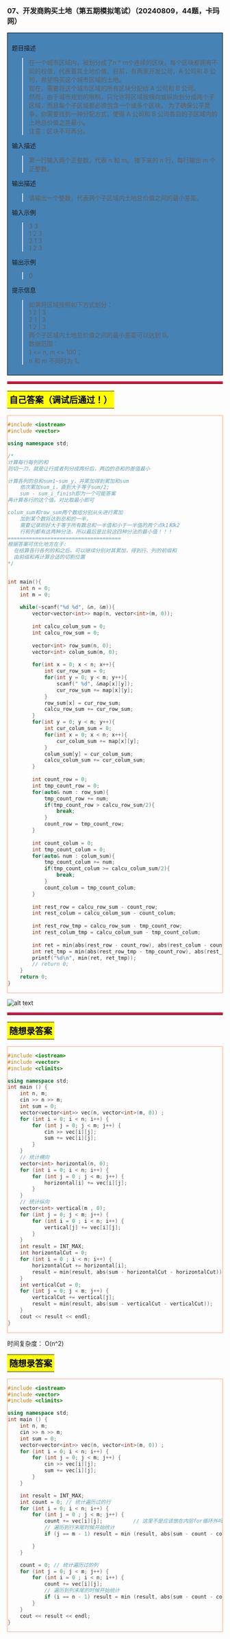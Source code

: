 ### 07、开发商购买土地（第五期模拟笔试）（20240809，44题，卡玛网）
<div style="border: 1px solid black; padding: 10px; background-color: SteelBlue;">

题目描述
>在一个城市区域内，被划分成了n * m个连续的区块，每个区块都拥有不同的权值，代表着其土地价值。目前，有两家开发公司，A 公司和 B 公司，希望购买这个城市区域的土地。   
现在，需要将这个城市区域的所有区块分配给 A 公司和 B 公司。  
然而，由于城市规划的限制，只允许将区域按横向或纵向划分成两个子区域，而且每个子区域都必须包含一个或多个区块。 为了确保公平竞争，你需要找到一种分配方式，使得 A 公司和 B 公司各自的子区域内的土地总价值之差最小。   
注意：区块不可再分。

输入描述
>第一行输入两个正整数，代表 n 和 m。 
接下来的 n 行，每行输出 m 个正整数。

输出描述
>请输出一个整数，代表两个子区域内土地总价值之间的最小差距。

输入示例
>3 3  
1 2 3  
2 1 3  
1 2 3  

输出示例
>0

提示信息
>如果将区域按照如下方式划分：  
1 2 | 3  
2 1 | 3  
1 2 | 3   
两个子区域内土地总价值之间的最小差距可以达到 0。  
数据范围：  
1 <= n, m <= 100；  
n 和 m 不同时为 1。  

  </p>
</div>

<hr style="border-top: 5px solid #DC143C;">
<table>
  <tr>
    <td bgcolor="Yellow" style="padding: 5px; border: 0px solid black;">
      <span style="font-weight: bold; font-size: 20px;color: black;">
      自己答案（调试后通过！）
      </span>
    </td>
  </tr>
</table>
<div style="padding: 0px; border: 1.5px solid LightSalmon; margin-bottom: 10px;">

```C++ {.line-numbers}
#include <iostream>
#include <vector>

using namespace std;

/*
计算每行每列的和
则切一刀，就是让行或者列分成两份后，两边的总和的差值最小

计算各列的总和sum1~sum_y，并累加得到累加和sum
    依次累加sum_i，直到大于等于sum/2;
    sum - sum_i_finish即为一个可能答案
再计算各行的这个值，对比取最小即可

colum_sum和row_sum两个数组分别从头进行累加
    加到某个数将达到总和的一半，
    需要记录刚好大于等于所有数总和一半值和小于一半值的两个点k1和k2
    行和列都有这两种分法，所以最后是比较这四种分法的最小值！！！
=====================================
根据答案可优化地方在于:
  在结算各行各列的和之后，可以继续分别对其累加，得到行、列的前缀和
  由前缀和再计算合适的切割位置    
*/


int main(){
    int n = 0;
    int m = 0;
    
    while(~scanf("%d %d", &n, &m)){
        vector<vector<int>> map(n, vector<int>(m, 0));
        
        int calcu_colum_sum = 0;
        int calcu_row_sum = 0;
        
        vector<int> row_sum(n, 0);
        vector<int> colum_sum(m, 0);
        
        for(int x = 0; x < n; x++){
            int cur_row_sum = 0;
            for(int y = 0; y < m; y++){
                scanf(" %d", &map[x][y]);
                cur_row_sum += map[x][y];
            }
            row_sum[x] = cur_row_sum;
            calcu_row_sum += cur_row_sum;
        }
        for(int y = 0; y < m; y++){
            int cur_colum_sum = 0;
            for(int x = 0; x < n; x++){
                cur_colum_sum += map[x][y];
            }
            colum_sum[y] = cur_colum_sum;
            calcu_colum_sum += cur_colum_sum;
        }
        
        int count_row = 0;
        int tmp_count_row = 0;
        for(auto& num : row_sum){
            tmp_count_row += num;
            if(tmp_count_row > calcu_row_sum/2){
                break;
            }
            count_row = tmp_count_row;
        }
        
        int count_colum = 0;
        int tmp_count_colum = 0;
        for(auto& num : colum_sum){
            tmp_count_colum += num;
            if(tmp_count_colum >= calcu_colum_sum/2){
                break;
            }
            count_colum = tmp_count_colum;
        }
        
        int rest_row = calcu_row_sum - count_row;
        int rest_colum = calcu_colum_sum - count_colum;
        
        int rest_row_tmp = calcu_row_sum - tmp_count_row;
        int rest_colum_tmp = calcu_colum_sum - tmp_count_colum;
        
        int ret = min(abs(rest_row - count_row), abs(rest_colum - count_colum));
        int ret_tmp = min(abs(rest_row_tmp - tmp_count_row), abs(rest_colum_tmp - tmp_count_colum));
        printf("%d\n", min(ret, ret_tmp));
        // return 0;
    }
    return 0;
}
```

</div>

![alt text](image/d87af7f16702e5184524db9a4163c9e.png)

<hr style="border-top: 5px solid #DC143C;">

<table>
  <tr>
    <td bgcolor="Yellow" style="padding: 5px; border: 0px solid black;">
      <span style="font-weight: bold; font-size: 20px;color: black;">
      随想录答案
      </span>
    </td>
  </tr>
</table>

<div style="padding: 0px; border: 1.5px solid LightSalmon; margin-bottom: 10px">

```C++ {.line-numbers}
#include <iostream>
#include <vector>
#include <climits>

using namespace std;
int main () {
    int n, m;
    cin >> n >> m;
    int sum = 0;
    vector<vector<int>> vec(n, vector<int>(m, 0)) ;
    for (int i = 0; i < n; i++) {
        for (int j = 0; j < m; j++) {
            cin >> vec[i][j];
            sum += vec[i][j];
        }
    }
    // 统计横向
    vector<int> horizontal(n, 0);
    for (int i = 0; i < n; i++) {
        for (int j = 0 ; j < m; j++) {
            horizontal[i] += vec[i][j];
        }
    }
    // 统计纵向
    vector<int> vertical(m , 0);
    for (int j = 0; j < m; j++) {
        for (int i = 0 ; i < n; i++) {
            vertical[j] += vec[i][j];
        }
    }
    int result = INT_MAX;
    int horizontalCut = 0;
    for (int i = 0 ; i < n; i++) {
        horizontalCut += horizontal[i];
        result = min(result, abs(sum - horizontalCut - horizontalCut));
    }
    int verticalCut = 0;
    for (int j = 0; j < m; j++) {
        verticalCut += vertical[j];
        result = min(result, abs(sum - verticalCut - verticalCut));
    }
    cout << result << endl;
}
```
</div>

时间复杂度： O(n^2)

<table>
  <tr>
    <td bgcolor="Yellow" style="padding: 5px; border: 0px solid black;">
      <span style="font-weight: bold; font-size: 20px;color: black;">
      随想录答案
      </span>
    </td>
  </tr>
</table>

<div style="padding: 0px; border: 1.5px solid LightSalmon; margin-bottom: 10px">

```C++ {.line-numbers}
#include <iostream>
#include <vector>
#include <climits>

using namespace std;
int main () {
    int n, m;
    cin >> n >> m;
    int sum = 0;
    vector<vector<int>> vec(n, vector<int>(m, 0)) ;
    for (int i = 0; i < n; i++) {
        for (int j = 0; j < m; j++) {
            cin >> vec[i][j];
            sum += vec[i][j];
        }
    }

    int result = INT_MAX;
    int count = 0; // 统计遍历过的行
    for (int i = 0; i < n; i++) {
        for (int j = 0 ; j < m; j++) {
            count += vec[i][j];          // 这里不是应该放在内层for循环外吗？？？就不用下面的(j == m - 1)判断了。测试后是对的。
            // 遍历到行末尾时候开始统计
            if (j == m - 1) result = min (result, abs(sum - count - count));

        }
    }

    count = 0; // 统计遍历过的列
    for (int j = 0; j < m; j++) {
        for (int i = 0 ; i < n; i++) {
            count += vec[i][j];
            // 遍历到列末尾的时候开始统计
            if (i == n - 1) result = min (result, abs(sum - count - count));
        }
    }
    cout << result << endl;
}
```
</div>
